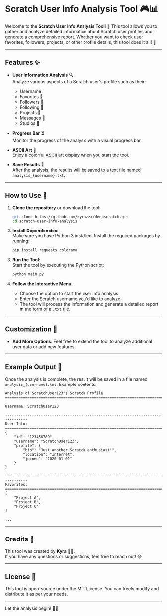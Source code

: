 # Scratch User Info Analysis Tool 🎮📊

Welcome to the **Scratch User Info Analysis Tool**! 🎉 This tool allows you to gather and analyze detailed information about Scratch user profiles and generate a comprehensive report. Whether you want to check user favorites, followers, projects, or other profile details, this tool does it all! 🌟

---

## Features ✨

- **User Information Analysis** 🔍  
  Analyze various aspects of a Scratch user's profile such as their:
  - Username
  - Favorites 💖
  - Followers 👥
  - Following 🔄
  - Projects 📂
  - Messages 💬
  - Studios 🏢
  
- **Progress Bar** ⏳  
  Monitor the progress of the analysis with a visual progress bar.

- **ASCII Art** 🎨  
  Enjoy a colorful ASCII art display when you start the tool.

- **Save Results** 💾  
  After the analysis, the results will be saved to a text file named `analysis_{username}.txt`.

---

## How to Use 🚀

1. **Clone the repository** or download the tool:
   ```bash
   git clone https://github.com/kyrazzx/deepscratch.git
   cd scratch-user-info-analysis
   ```

2. **Install Dependencies**:  
   Make sure you have Python 3 installed. Install the required packages by running:
   ```bash
   pip install requests colorama
   ```

3. **Run the Tool**:  
   Start the tool by executing the Python script:
   ```bash
   python main.py
   ```

4. **Follow the Interactive Menu**:  
   - Choose the option to start the user info analysis.
   - Enter the Scratch username you'd like to analyze.
   - The tool will process the information and generate a detailed report in the form of a `.txt` file.
  
---

## Customization 🔧

- **Add More Options**: Feel free to extend the tool to analyze additional user data or add new features.

---

## Example Output 📄

Once the analysis is complete, the result will be saved in a file named `analysis_{username}.txt`. Example contents:

```
Analysis of ScratchUser123's Scratch Profile
================================================================================

Username: ScratchUser123

--------------------------------------------------------------------------------
User Info:
================================================================================
{
    "id": "123456789",
    "username": "ScratchUser123",
    "profile": {
        "bio": "Just another Scratch enthusiast!",
        "location": "Internet",
        "joined": "2020-01-01"
    }
}

--------------------------------------------------------------------------------
Favorites:
================================================================================
[
    "Project A",
    "Project B",
    "Project C"
]

...
```

---

## Credits 🙌

This tool was created by **Kyra** 🦸‍♂️.  
If you have any questions or suggestions, feel free to reach out! 😄

---

## License 📝

This tool is open-source under the MIT License. You can freely modify and distribute it as per your needs.

---

Let the analysis begin! 🚀🎉
